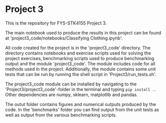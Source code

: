 # Project 3

This is the repository for FYS-STK4155 Project 3.

The main notebook used to produce the results in this project can be found at 'project3_code/notebooks/Classifying Clothing.ipynb'.

All code created for the project is in the 'project3_code' directory. The directory contains notebooks and exercise scripts used for solving the project exercises, benchmarking scripts used to produce benchmarking output and the module 'project3_code'. The module includes code for all methods used in the project. Additionally, the module contains some unit tests that can be run by running the shell script in 'Project3/run_tests.sh'.

The project3_code module can be installed by navigating to the 'Project3/project3_code'-folder in the terminal and typing ```pip install .```. Other dependencies are numpy, sklearn, matplotlib and pandas.

The outut folder contains figures and numerical outputs produced by the code. In the 'benchmarks' folder you can find output from the unit tests as well as output from the various benchmarking scripts.
